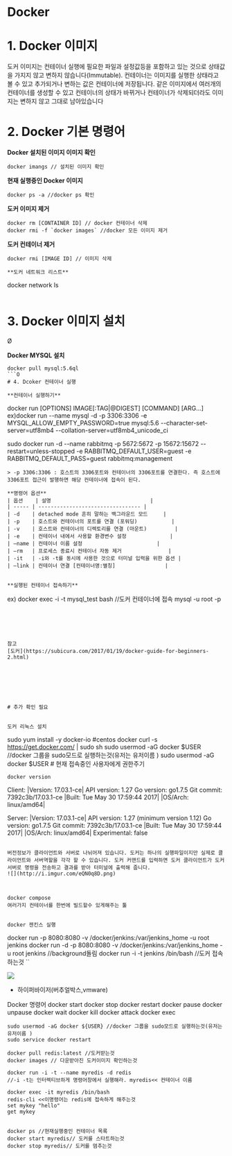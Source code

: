 # Docker


# 1. Docker 이미지
도커 이미지는 컨테이너 실행에 필요한 파일과 설정값등을 포함하고 있는 것으로 상태값을 가지지 않고 변하지 않습니다(Immutable).  컨테이너는 이미지를 실행한 상태라고 볼 수 있고 추가되거나 변하는 값은 컨테이너에 저장됩니다. 같은 이미지에서 여러개의 컨테이너를 생성할 수 있고 컨테이너의 상태가 바뀌거나 컨테이너가 삭제되더라도 이미지는 변하지 않고 그대로 남아있습니다

# 2. Docker 기본 명령어

**Docker 설치된 이미지 이미지 확인**
```
docker imangs // 설치된 이미지 확인
```

**현재 실행중인 Docker 이미지**
```
docker ps -a //docker ps 확인
```

**도커 이미지 제거**
```
docker rm [CONTAINER ID] // docker 컨테이너 삭제
docker rmi -f `docker images` //docker 모든 이미지 제거
```
**도커 컨테이너 제거**
```
docker rmi [IMAGE ID] // 이미지 삭제 

**도커 네트워크 리스트**
```
docker network ls
```
```
# 3. Docker 이미지 설치
Ø

**Docker MYSQL 설치**
```
docker pull mysql:5.6ql
```O
# 4. Dcoker 컨테이너 실행

**컨테이너 실행하기**
```
docker run [OPTIONS] IMAGE[:TAG|@DIGEST] [COMMAND] [ARG...]
ex)docker run --name mysql -d -p 3306:3306 -e MYSQL_ALLOW_EMPTY_PASSWORD=true mysql:5.6 --character-set-server=utf8mb4 --collation-server=utf8mb4_unicode_ci

sudo docker run -d --name rabbitmq -p 5672:5672 -p 15672:15672 --restart=unless-stopped -e RABBITMQ_DEFAULT_USER=guest -e RABBITMQ_DEFAULT_PASS=guest rabbitmq:management
```
> -p 3306:3306 : 호스트의 3306포트와 컨테이너의 3306포트를 연결한다. 즉 호스트에 3306포트 접근이 발행하면 해당 컨테이너에 접속이 된다.

**명령어 옵션**
| 옵션    | 설명                                |
| ----- | --------------------------------- |
| -d    | detached mode 흔히 말하는 백그라운드 모드     |
| -p    | 호스트와 컨테이너의 포트를 연결 (포워딩)           |
| -v    | 호스트와 컨테이너의 디렉토리를 연결 (마운트)         |
| -e    | 컨테이너 내에서 사용할 환경변수 설정              |
| –name | 컨테이너 이름 설정                        |
| –rm   | 프로세스 종료시 컨테이너 자동 제거               |
| -it   | -i와 -t를 동시에 사용한 것으로 터미널 입력을 위한 옵션 |
| –link | 컨테이너 연결 [컨테이너명:별칭]                |


**실행된 컨테이너 접속하기**
```
ex) docker exec -i -t mysql_test bash //도커 컨테이너에 접속
mysql -u root -p
```





참고
[도커](https://subicura.com/2017/01/19/docker-guide-for-beginners-2.html)







# 추가 확인 필요


도커 리눅스 설치
```
sudo yum install -y docker-io #centos docker
curl -s https://get.docker.com/ | sudo sh
sudo usermod -aG docker $USER //docker 그룹을 sudo모드로 실행하는것(유저는 유저이름 )
sudo usermod -aG docker $USER # 현재 접속중인 사용자에게 권한주기
```
docker version

```
Client:
|Version:      17.03.1-ce|
 API version:  1.27
 Go version:   go1.7.5
 Git commit:   7392c3b/17.03.1-ce
|Built:        Tue May 30 17:59:44 2017|
|OS/Arch:      linux/amd64|

Server:
|Version:      17.03.1-ce|
 API version:  1.27 (minimum version 1.12)
 Go version:   go1.7.5
 Git commit:   7392c3b/17.03.1-ce
|Built:        Tue May 30 17:59:44 2017|
|OS/Arch:      linux/amd64|
 Experimental: false
```

버전정보가 클라이언트와 서버로 나뉘어져 있습니다. 도커는 하나의 실행파일이지만 실제로 클라이언트와 서버역할을 각각 할 수 있습니다. 도커 커맨드를 입력하면 도커 클라이언트가 도커 서버로 명령을 전송하고 결과를 받아 터미널에 출력해 줍니다.
![](http://i.imgur.com/eQN0q8D.png)



docker compose
여러가지 컨테이너를 한번에 빌드할수 있게해주는 툴


docker 젠킨스 실행
```
docker run -p 8080:8080 -v /docker/jenkins:/var/jenkins_home -u root jenkins
docker run -d -p 8080:8080 -v /docker/jenkins:/var/jenkins_home -u root jenkins //background돌림
docker run -i -t jenkins /bin/bash //도커 접속하는것
``




![](http://i.imgur.com/WpUwCNI.png)
* 하이퍼바이저(버추얼박스,vmware)

Docker 명령어
docker start
docker stop
docker restart
docker pause
docker unpause
docker wait
docker kill
docker attack
docker exec

```
sudo usermod -aG docker ${USER} //docker 그룹을 sudo모드로 실행하는것(유저는 유저이름 )
sudo service docker restart
```

```
docker pull redis:latest //도커받는것
docker images // 다운받아진 도커이미지 확인하는것

docker run -i -t --name myredis -d redis
//-i -t는 인터렉티브하게 명령어창에서 실행해라. myredis<< 컨테이너 이름

docker exec -it myredis /bin/bash
redis-cli <<이명령어는 redis에 접속하게 해주는것
set mykey "hello"
get mykey


docker ps //현재실행중인 컨테이너 목록
docker start myredis// 도커를 스타트하는것
docker stop myredis// 도커를 멈추는것


```
